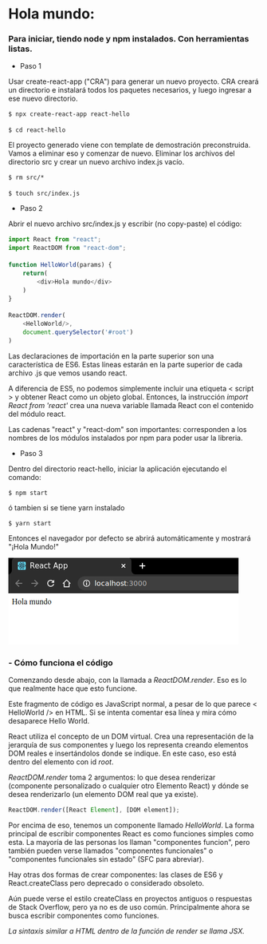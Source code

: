# Hola mundo:

### Para iniciar, tiendo node y npm instalados. Con herramientas listas.

- Paso 1

Usar create-react-app ("CRA") para generar un nuevo proyecto. CRA creará un directorio e instalará todos los paquetes necesarios, y luego ingresar a ese nuevo directorio.

```shell
$ npx create-react-app react-hello

$ cd react-hello
```

El proyecto generado viene con template de demostración preconstruida. Vamos a eliminar eso y comenzar de nuevo. Eliminar los archivos del directorio src y crear un nuevo archivo index.js vacío.

```shell
$ rm src/*

$ touch src/index.js
```

- Paso 2

Abrir el nuevo archivo src/index.js y escribir (no copy-paste) el código:

```js
import React from "react";
import ReactDOM from "react-dom";

function HelloWorld(params) {
    return(
        <div>Hola mundo</div>
    )
}

ReactDOM.render(
    <HelloWorld/>,
    document.querySelector('#root')
)
```

Las declaraciones de importación en la parte superior son una característica de ES6. Estas líneas estarán en la parte superior de cada archivo .js que vemos usando react.

A diferencia de ES5, no podemos simplemente incluir una etiqueta < script > y obtener React como un objeto global. Entonces, la instrucción *import React from 'react'* crea una nueva variable llamada React con el contenido del módulo react.

Las cadenas "react" y "react-dom" son importantes: corresponden a los nombres de los módulos instalados por npm para poder usar la libreria.

- Paso 3

Dentro del directorio react-hello, iniciar la aplicación ejecutando el comando:

```shell
$ npm start
```

ó tambien si se tiene yarn instalado

```shell
$ yarn start
```

Entonces el navegador por defecto se abrirá automáticamente y mostrará "¡Hola Mundo!"

![hello](./img/hello.png)

### - Cómo funciona el código

Comenzando desde abajo, con la llamada a *ReactDOM.render*. Eso es lo que realmente hace que esto funcione.

Este fragmento de código es JavaScript normal, a pesar de lo que parece < HelloWorld /> en HTML. Si se intenta comentar esa línea y mira cómo desaparece Hello World.

React utiliza el concepto de un DOM virtual. Crea una representación de la jerarquía de sus componentes y luego los representa creando elementos DOM reales e insertándolos donde se indique. En este caso, eso está dentro del elemento con id *root*.

*ReactDOM.render* toma 2 argumentos: lo que desea renderizar (componente personalizado o cualquier otro Elemento React) y dónde se desea renderizarlo (un elemento DOM real que ya existe).

```js
ReactDOM.render([React Element], [DOM element]);
```

Por encima de eso, tenemos un componente llamado *HelloWorld*. La forma principal de escribir componentes React es como funciones simples como esta. La mayoría de las personas los llaman "componentes funcion", pero también pueden verse llamados "componentes funcionales" o "componentes funcionales sin estado" (SFC para abreviar).

Hay otras dos formas de crear componentes: las clases de ES6 y React.createClass pero deprecado o considerado obsoleto.

Aún puede verse el estilo createClass en proyectos antiguos o respuestas de Stack Overflow, pero ya no es de uso común. Principalmente ahora se busca escribir componentes como funciones.

*La sintaxis similar a HTML dentro de la función de render se llama JSX.*